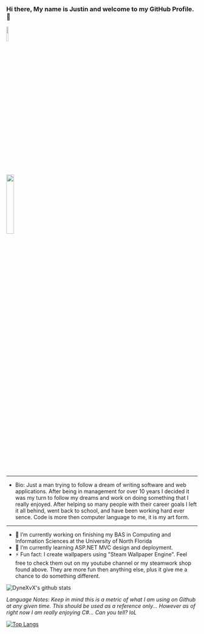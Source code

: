 ### Hi there, My name is Justin and welcome to my GitHub Profile. 👋

<a href="https://www.youtube.com/channel/UC66vCWqoBQUACB07zVaMcsA">
    <img src="https://github.com/DyneXvX/DyneXvX/master/images/youtube.jpg" style="Width: 10%" />
</a>
<br/>
<a href="https://steamcommunity.com/profiles/76561198250654632/myworkshopfiles/?appid=431960">
<img src="https://github.com/DyneXvX/DyneXvX/master/images/steam.jpg" style="Width: 20%" />
</a>

---------------------------------------------------------
- Bio:  Just a man trying to follow a dream of writing software and web applications. 
        After being in management for over 10 years I decided it was my turn to follow my dreams and work on doing something that I really enjoyed. After helping so many people with their career goals I left it all behind, went back to school, and have been working hard ever sence. Code is more then computer language to me, it is my art form.
---------------------------------------------------------

- 🔭 I’m currently working on finishing my BAS in Computing and Information Sciences at the University of North Florida
- 🌱 I’m currently learning ASP.NET MVC design and deployment.
- ⚡ Fun fact: I create wallpapers using "Steam Wallpaper Engine". Feel free to check them out on my youtube channel or my steamwork shop found above. They are more fun then anything else, plus it give me a chance to do something different. 


![DyneXvX's github stats](https://github-readme-stats.vercel.app/api?username=DyneXvX&show_icons=true&theme=tokyonight)

*Language Notes: Keep in mind this is a metric of what I am using on Github at any given time. This should be used as a reference only... However as of right now I am really enjoying C#... Can you tell? loL*


[![Top Langs](https://github-readme-stats.vercel.app/api/top-langs/?username=DyneXvX&show_icons=true&theme=tokyonight)](https://github.com/DyneXvX/github-readme-stats)



<!--
**DyneXvX/DyneXvX** is a ✨ _special_ ✨ repository because its `README.md` (this file) appears on your GitHub profile.

Here are some ideas to get you started:



- 👯 I’m looking to collaborate on ...
- 🤔 I’m looking for help with ...
- 💬 Ask me about ...
- 📫 How to reach me: ...
- 😄 Pronouns: ...


-->
